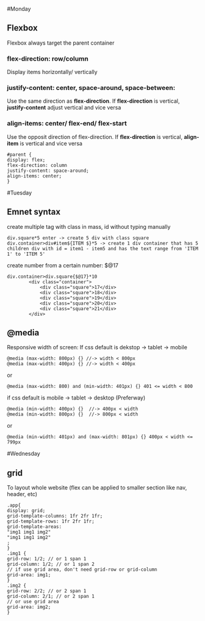 #Monday
## Flexbox
Flexbox always target the parent container
### flex-direction: row/column
Display items horizontally/ vertically
### justify-content: center, space-around, space-between: 
Use the same direction as **flex-direction**. If **flex-direction** is vertical, **justify-content** adjust vertical and vice versa
### align-items: center/ flex-end/ flex-start
Use the opposit direction of flex-direction. If **flex-direction** is vertical, **align-item** is vertical and vice versa
~~~
#parent {
display: flex;
flex-direction: column
justify-content: space-around;
align-items: center;
}
~~~
#Tuesday
## Emnet syntax
create multiple tag with class in mass, id without typing manually
~~~
div.square*5 enter -> create 5 div with class square
div.container>div#item${ITEM $}*5 -> create 1 div container that has 5 children div with id = item1 - item5 and has the text range from 'ITEM 1' to 'ITEM 5'
~~~
create number from a certain number: $@17
~~~
div.container>div.square{$@17}*10
        <div class="container">
            <div class="square">17</div>
            <div class="square">18</div>
            <div class="square">19</div>
            <div class="square">20</div>
            <div class="square">21</div>
        </div>
~~~
## @media
Responsive width of screen:
If css default is dekstop -> tablet -> mobile
~~~
@media (max-width: 800px) {} //-> width < 800px
@media (max-width: 400px) {} //-> width < 400px
~~~
or
~~~
@media (max-width: 800) and (min-width: 401px) {} 401 <= width < 800
~~~
if css default is mobile -> tablet -> desktop (Preferway)
~~~
@media (min-width: 400px) {}  //-> 400px < width
@media (min-width: 800px) {}  //-> 800px < width
~~~
or
~~~
@media (min-width: 401px) and (max-width: 801px) {} 400px < width <= 799px
~~~
#Wednesday
## grid
To layout whole website (flex can be applied to smaller section like nav, header, etc)
~~~
.app{
display: grid;
grid-template-columns: 1fr 2fr 1fr;
grid-template-rows: 1fr 2fr 1fr;
grid-template-areas:
"img1 img1 img2"
"img1 img1 img2"
;
}
.img1 {
grid-row: 1/2; // or 1 span 1
grid-column: 1/2; // or 1 span 2
// if use grid area, don't need grid-row or grid-column
grid-area: img1;
}
.img2 {
grid-row: 2/2; // or 2 span 1
grid-column: 2/1; // or 2 span 1
// or use grid area
grid-area: img2;
}
